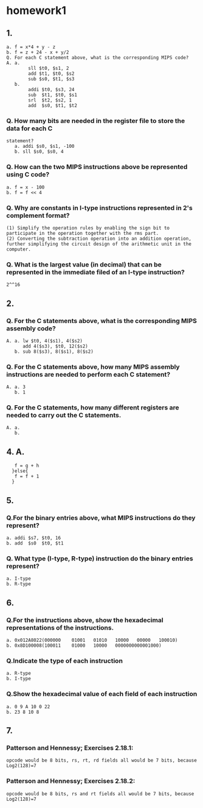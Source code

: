 # homework1
## 1.
	a. f = x*4 + y - z
	b. f = z + 24 - x + y/2
	Q. For each C statement above, what is the corresponding MIPS code?
	A. a.
	 		sll $t0, $s1, 2
	 		add $t1, $t0, $s2
	 		sub $s0, $t1, $s3
	   b.
	 		addi $t0, $s3, 24
	 		sub  $t1, $t0, $s1
	 		srl  $t2, $s2, 1
	 		add  $s0, $t1, $t2
### Q. How many bits are needed in the register file to store the data for each C
	statement?
	   a. addi $s0, $s1, -100
	   b. sll $s0, $s0, 4
### Q. How can the two MIPS instructions above be represented using C code? 
	a. f = x - 100
	b. f = f << 4
### Q. Why are constants in I-type instructions represented in 2's complement format?
	(1) Simplify the operation rules by enabling the sign bit to participate in the operation together with the rms part.
	(2) Converting the subtraction operation into an addition operation, further simplifying the circuit design of the arithmetic unit in the computer.
### Q. What is the largest value (in decimal) that can be represented in the immediate filed of an I-type instruction?
	2^^16
	
## 2.
### Q. For the C statements above, what is the corresponding MIPS assembly code?
	A. a. lw $t0, 4($s1), 4($s2)
		  add 4($s3), $t0, 12($s2)
	   b. sub 8($s3), 8($s1), 8($s2)
### Q. For the C statements above, how many MIPS assembly instructions are needed to perform each C statement?
	A. a. 3
	   b. 1
### Q. For the C statements, how many different registers are needed to carry out the C statements.
	A. a.
	   b.
## 4. A.
 ```if(i == j){
	f = g + h
   }else{
	f = f + 1
   }
```

## 5. 
### Q.For the binary entries above, what MIPS instructions do they represent?
	a. addi $s7, $t0, 16
	b. add  $s0  $t0, $t1
### Q. What type (I-type, R-type) instruction do the binary entries represent?
	a. I-type
	b. R-type
## 6.
### Q.For the instructions above, show the hexadecimal representations of the instructions.
	a. 0x012A8022(000000	01001	01010	10000	00000	100010)
	b. 0x8D100008(100011	01000	10000	0000000000001000)
### Q.Indicate the type of each instruction
	a. R-type
	b. I-type
### Q.Show the hexadecimal value of each field of each instruction
	a. 0 9 A 10 0 22
	b. 23 8 10 8
## 7. 
### Patterson and Hennessy; Exercises 2.18.1:
	opcode would be 8 bits, rs, rt, rd fields all would be 7 bits, because Log2(128)=7

### Patterson and Hennessy; Exercises 2.18.2:
	opcode would be 8 bits, rs and rt fields all would be 7 bits, because Log2(128)=7

